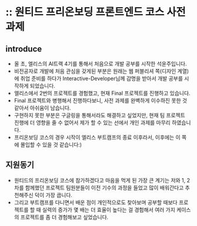 # :: 원티드 프리온보딩 프론트엔드 코스 사전 과제

## introduce
- 올 초, 엘리스의 AI트랙 4기를 통해서 처음으로 개발 공부를 시작한 석윤주입니다.
- 비전공자로 개발에 처음 관심을 갖게된 부분은 원래는 웹 퍼블리셔 쪽(디자인 계열)에 취업 준비를 하다가 Interactive-Developer님께 감명을 받아서 개발 공부를 시작하게 되었습니다.
- 엘리스에서 2번의 프로젝트를 경험했고, 현재 Final 프로젝트를 진행하고 있습니다.
- Final 프로젝트와 병행해서 진행하다보니, 사전 과제를 완벽하게 이수하진 못한 것 같아서 아쉬움이 남습니다.
- 구현하지 못한 부분은 구글링을 통해서라도 해결하고 싶었지만, 현재 팀 프로젝트 진행에 더 영향을 줄 수 없어서 제가 할 수 있는 선에서 개인 과제를 마무리 하였습니다.
- 프리온보딩 코스의 경우 시작이 엘리스 부트캠프의 종료 이후라서, 이후에는 이 쪽에 몰입할 수 있을 것 같습니다:)

## 지원동기
- 원티드의 프리온보딩 코스에 참가하겠다고 마음을 먹게 된 가장 큰 계기는 저와 1, 2차를 함께했던 프로젝트 팀원분들이 이전 기수의 과정을 들었고 많이 배워간다고 추천해주신 덕이 가장 큽니다.
- 그리고 부트캠프를 다니면서 배운 점이 개인적으로도 찾아보며 공부할 때보다 프로젝트를 할 때 실력의 증가가 몇 배는 더 효율이 높다는 걸 경험해서 여러 가지 케이스의 프로젝트를 좀 더 경험해보고 싶었습니다.
